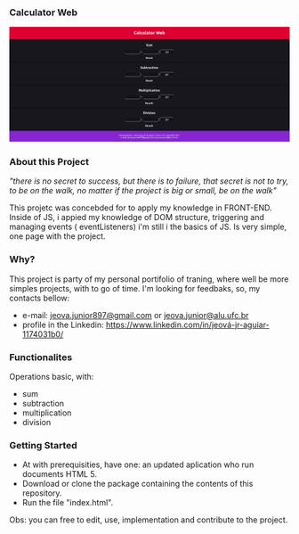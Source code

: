 ### Calculator Web
<img src="img/readme_amostra.png" alt>

### About this Project

<i>"there is no secret to success, but there is to failure, that secret is not to try, to be on the walk, no matter if the project is big or small, be on the walk"</i>

This projetc was concebded for to apply my knowledge in FRONT-END. Inside of JS, i appied my knowledge of DOM structure, triggering and managing events ( eventListeners) i'm still i the basics of JS. Is very simple, one page with the project.

### Why?

This project is party of my personal portifolio of traning, where well be more simples projects, with to go of time. I'm looking for feedbaks, so, my contacts bellow:

- e-mail: jeova.junior897@gmail.com or jeova.junior@alu.ufc.br
- profile in the Linkedin: https://www.linkedin.com/in/jeová-jr-aguiar-1174031b0/

### Functionalites

Operations basic, with:

- sum
- subtraction
- multiplication
- division

### Getting Started

- At with prerequisities, have one: an updated aplication who run documents HTML 5.
- Download or clone the package containing the contents of this repository.
- Run the file "index.html".

Obs: you can free to edit, use, implementation and contribute to the project.
